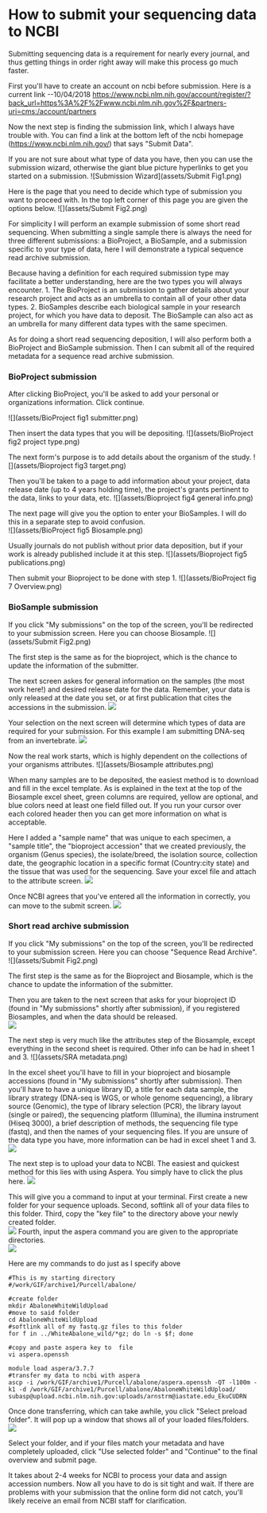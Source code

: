 # How to submit your sequencing data to NCBI

Submitting sequencing data is a requirement for nearly every journal, and thus getting things in order right away will make this process go much faster.

First you'll have to create an account on ncbi before submission.  Here is a current link --10/04/2018
https://www.ncbi.nlm.nih.gov/account/register/?back_url=https%3A%2F%2Fwww.ncbi.nlm.nih.gov%2F&partners-uri=cms:/account/partners

Now the next step is finding the submission link, which I always have trouble with.  You can find a link at the bottom left of the ncbi homepage (https://www.ncbi.nlm.nih.gov/) that says "Submit Data".

If you are not sure about what type of data you have, then you can use the submission wizard, otherwise the giant blue picture hyperlinks to get you started on a submission.
![Submission Wizard](assets/Submit Fig1.png)

Here is the page that you need to decide which type of submission you want to proceed with.  In the top left corner of this page you are given the options below.
![](assets/Submit Fig2.png)


For simplicity I will perform an example submission of some short read sequencing. When submitting a single sample there is always the need for three different submissions: a BioProject, a BioSample, and a submission specific to your type of data, here I will demonstrate a typical sequence read archive submission.

Because having a definition for each required submission type may facilitate a better understanding, here are the two types you will always encounter. 1. The BioProject is an submission to gather details about your research project and acts as an umbrella to contain all of your other data types. 2. BioSamples describe each biological sample in your research project, for which you have data to deposit.  The BioSample can also act as an umbrella for many different data types with the same specimen.

As for doing a short read sequencing deposition, I will also perform both a BioProject and BioSample submission.  Then I can submit all of the required metadata for a sequence read archive submission.

### BioProject submission

After clicking BioProject, you'll be asked to add your personal or organizations information. Click continue.

![](assets/BioProject fig1 submitter.png)

Then insert the data types that you will be depositing.
![](assets/BioProject fig2 project type.png)

The next form's purpose is to add details about the organism of the study.
![](assets/Bioproject fig3 target.png)

Then you'll be taken to a page to add information about your project, data release date (up to 4 years holding time), the project's grants pertinent to the data, links to your data, etc.
![](assets/Bioproject fig4 general info.png)

The next page will give you the option to enter your BioSamples. I will do this in a separate step to avoid confusion.  
![](assets/BioProject fig5 Biosample.png)

Usually journals do not publish without prior data deposition, but if your work is already published include it at this step.
![](assets/Bioproject fig5 publications.png)

Then submit your Bioproject to be done with step 1.
![](assets/BioProject fig 7 Overview.png)

### BioSample submission

If you click "My submissions" on the top of the screen, you'll be redirected to your submission screen.  Here you can choose Biosample.
![](assets/Submit Fig2.png)

The first step is the same as for the bioproject, which is the chance to update the information of the submitter.

The next screen askes for general information on the samples (the most work here!) and desired release date for the data.  Remember, your data is only released at the date you set, or at first publication that cites the accessions in the submission.
![](assets/biosamplefig1releasedate.png)

Your selection on the next screen will determine which types of data are required for your submission.
For this example I am submitting DNA-seq from an invertebrate.
![](assets/biosamplefig2SampleType.png)

Now the real work starts, which is highly dependent on the collections of your organisms attributes.
![](assets/Biosample attributes.png)

When many samples are to be deposited, the easiest method is to download and fill in the excel template. As is explained in the text at the top of the Biosample excel sheet, green columns are required, yellow are optional, and blue colors need at least one field filled out.
If you run your cursor over each colored header then you can get more information on what is acceptable.

Here I added a "sample name" that was unique to each specimen, a "sample title", the "bioproject accession" that we created previously, the organism (Genus species), the isolate/breed, the isolation source, collection date, the geographic location in a specific format (Country:city state) and the tissue that was used for the sequencing. Save your excel file and attach to the attribute screen.
![](assets/BiosampleAttributesExcelSheet.png)

Once NCBI agrees that you've entered all the information in correctly, you can move to the submit screen.
![](assets/submitBiosample.png)


### Short read archive submission

If you click "My submissions" on the top of the screen, you'll be redirected to your submission screen.  Here you can choose "Sequence Read Archive".
![](assets/Submit Fig2.png)

The first step is the same as for the Bioproject and Biosample, which is the chance to update the information of the submitter.

Then you are taken to the next screen that asks for your bioproject ID (found in "My submissions" shortly after submission), if you registered Biosamples, and when the data should be released.  
![](assets/ShortReadArchiveGenInfo.png)

The next step is very much like the attributes step of the Biosample, except everything in the second sheet is required.  Other info can be had in sheet 1 and 3.
![](assets/SRA metadata.png)

In the excel sheet you'll have to fill in your bioproject and biosample accessions (found in "My submissions" shortly after submission).  Then you'll have to have a unique library ID, a title for each data sample, the library strategy (DNA-seq is WGS, or whole genome sequencing), a library source (Genomic), the type of library selection (PCR), the library layout (single or paired), the sequencing platform (Illumina), the illumina instrument (Hiseq 3000), a brief description of methods, the sequencing file type (fastq), and then the names of your sequencing files. If you are unsure of the data type you have, more information can be had in excel sheet 1 and 3.
![](assets/metadataExcel.png)

The next step is to upload your data to NCBI.  The easiest and quickest method for this lies with using Aspera.  You simply have to click the plus here.
![](assets/aspera.png)

This will give you a command to input at your terminal.  First create a new folder for your sequence uploads. Second, softlink all of your data files to this folder.  Third, copy the "key file" to the directory above your newly created folder.  
![](assets/keyfile.png)
Fourth, input the aspera command you are given to the appropriate directories.  
![](assets/asperaAll.png)

Here are my commands to do just as I specify above
```
#This is my starting directory
#/work/GIF/archive1/Purcell/abalone/

#create folder
mkdir AbaloneWhiteWildUpload
#move to said folder
cd AbaloneWhiteWildUpload
#softlink all of my fastq.gz files to this folder
for f in ../WhiteAbalone_wild/*gz; do ln -s $f; done

#copy and paste aspera key to  file
vi aspera.openssh

module load aspera/3.7.7
#transfer my data to ncbi with aspera
ascp -i /work/GIF/archive1/Purcell/abalone/aspera.openssh -QT -l100m -k1 -d /work/GIF/archive1/Purcell/abalone/AbaloneWhiteWildUpload/ subasp@upload.ncbi.nlm.nih.gov:uploads/arnstrm@iastate.edu_EkuCUDRN
```

Once done transferring, which can take awhile, you click "Select preload folder".  It will pop up a window that shows all of your loaded files/folders.
![](assets/preloadfolder.png)

Select your folder, and if your files match your metadata and have completely uploaded, click "Use selected folder" and "Continue" to the final overview and submit page.  


It takes about 2-4 weeks for NCBI to process your data and assign accession numbers.  Now all you have to do is sit tight and wait.  If there are problems with your submission that the online form did not catch, you'll likely receive an email from NCBI staff for clarification. 
